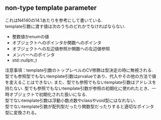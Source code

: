 ## non-type template parameter
これはN4140の14.1あたりを参考にして書いている.  
template引数に渡す値は次のうちのどれかでなければならない.  

* 整数値かenumの値
* オブジェクトへのポインタか関数へのポインタ
* オブジェクトへの左辺値参照か関数への左辺値参照
* メンバーへのポインタ
* std::nullptr_t

注意事項：template引数のトップレベルのCV修飾は型決定の時に無視される.  
型でも参照型でもないtemplate引数はprvalueであり、代入やその他の方法で値を変えることはできない. また、型でも参照でもないtemplate引数はアドレスを持たない. 型でも参照でもないtemplate引数が参照の初期化に使われたとき、一時オブジェクトで初期化された扱いになる.  
型でないtemplate引数は浮動小数点数やclassやvoid型にはなれない.  
型でないtemplate引数が配列型だったり関数型だったりすると適切なポインタ型に変換される。






